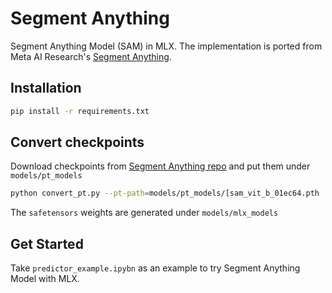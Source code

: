 # Segment Anything

Segment Anything Model (SAM) in MLX. The implementation is ported from Meta AI Research's [Segment Anything](https://github.com/facebookresearch/segment-anything/tree/main).

## Installation
```bash
pip install -r requirements.txt
```

## Convert checkpoints

Download checkpoints from [Segment Anything repo](https://github.com/facebookresearch/segment-anything/tree/main?tab=readme-ov-file#model-checkpoints) and put them under `models/pt_models`

```bash
python convert_pt.py --pt-path=models/pt_models/[sam_vit_b_01ec64.pth | sam_vit_h_4b8939.pth | sam_vit_l_0b3195.pth]
```
The `safetensors` weights are generated under `models/mlx_models`

## Get Started

Take `predictor_example.ipybn` as an example to try Segment Anything Model with MLX.